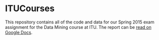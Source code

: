 ITUCourses
==========

This repository contains all of the code and data for our Spring 2015 exam assignment for the Data Mining course at ITU.
The report can be [read on Google Docs](https://docs.google.com/document/d/1ljFcankuFLt5RZbfesFYQVbEFQz29EN0c2xWW_C996w/edit?usp=sharing).